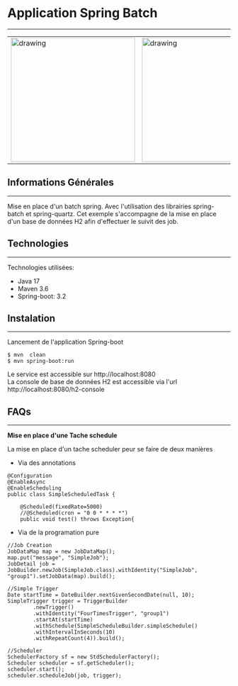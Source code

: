 ﻿## <h1>Application Spring Batch</h1>
***
<table>
  <tr>
    <td><img src="https://blog.mossroy.fr/wp-content/uploads/2019/09/spring-boot-logo.png" alt="drawing" height="280px"/></td>
    <td>
      <img src="https://github.com/neogiciel/spring-batch/assets/123723616/8a9cd7d3-586e-4a38-b777-987f39598c8a" alt="drawing" height="280px"/>
    </td>
  </tr>
</table>

## Informations Générales
***
Mise en place d'un batch spring. Avec l'utilisation des librairies spring-batch et spring-quartz.
Cet exemple s'accompagne de la mise en place d'un base de données H2 afin d'effectuer le suivit des job. 

## Technologies
***
Technologies utilisées:
* Java 17 
* Maven 3.6
* Spring-boot: 3.2

## Instalation
***
Lancement de l'application Spring-boot<br>
```
$ mvn  clean
$ mvn spring-boot:run
```
Le service est accessible sur http://localhost:8080<br>
La console de base de données H2 est accessible via l'url  http://localhost:8080/h2-console

## FAQs
***
**Mise en place d'une Tache schedule**<br>

La mise en place d'un tache scheduler peur se faire de deux manières<br>
* Via des annotations
```
@Configuration
@EnableAsync
@EnableScheduling
public class SimpleScheduledTask {

    @Scheduled(fixedRate=5000)
    //@Scheduled(cron = "0 0 * * * *")
    public void test() throws Exception{
```
* Via de la programation pure
```
//Job Creation
JobDataMap map = new JobDataMap();
map.put("message", "SimpleJob");
JobDetail job = JobBuilder.newJob(SimpleJob.class).withIdentity("SimpleJob", "group1").setJobData(map).build();
			
//Simple Trigger
Date startTime = DateBuilder.nextGivenSecondDate(null, 10);
SimpleTrigger trigger = TriggerBuilder
		.newTrigger()
		.withIdentity("FourTimesTrigger", "group1")
		.startAt(startTime)
		.withSchedule(SimpleScheduleBuilder.simpleSchedule()
		.withIntervalInSeconds(10)
		.withRepeatCount(4)).build();
		
//Scheduler
SchedulerFactory sf = new StdSchedulerFactory();
Scheduler scheduler = sf.getScheduler();
scheduler.start();
scheduler.scheduleJob(job, trigger);

```


